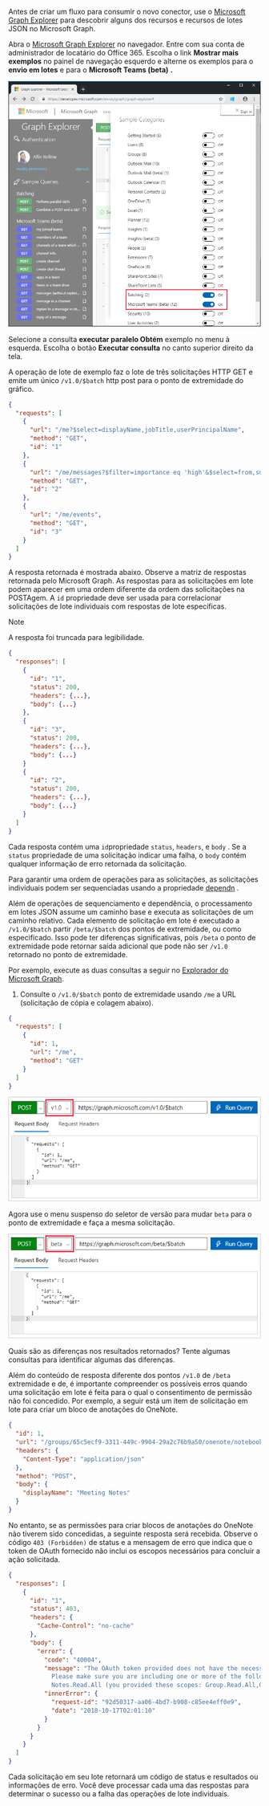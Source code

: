 <!-- markdownlint-disable MD002 MD041 -->

Antes de criar um fluxo para consumir o novo conector, use o [Microsoft Graph Explorer](https://developer.microsoft.com/graph/graph-explorer) para descobrir alguns dos recursos e recursos de lotes JSON no Microsoft Graph.

Abra o [Microsoft Graph Explorer](https://developer.microsoft.com/graph/graph-explorer) no navegador. Entre com sua conta de administrador de locatário do Office 365. Escolha o link **Mostrar mais exemplos** no painel de navegação esquerdo e alterne os exemplos para o **envio em lotes** e para o **Microsoft Teams (beta)** **.**

![Uma captura de tela da caixa de diálogo Mostrar mais exemplos no explorador do Graph](./images/graph-explore1.png)

Selecione a consulta **executar paralelo Obtém** exemplo no menu à esquerda. Escolha o botão **Executar consulta** no canto superior direito da tela.

A operação de lote de exemplo faz o lote de três solicitações HTTP GET e emite um único `/v1.0/$batch` http post para o ponto de extremidade do gráfico.

```json
{
  "requests": [
    {
      "url": "/me?$select=displayName,jobTitle,userPrincipalName",
      "method": "GET",
      "id": "1"
    },
    {
      "url": "/me/messages?$filter=importance eq 'high'&$select=from,subject,receivedDateTime,bodyPreview",
      "method": "GET",
      "id": "2"
    },
    {
      "url": "/me/events",
      "method": "GET",
      "id": "3"
    }
  ]
}
```

A resposta retornada é mostrada abaixo. Observe a matriz de respostas retornada pelo Microsoft Graph. As respostas para as solicitações em lote podem aparecer em uma ordem diferente da ordem das solicitações na POSTAgem. A `id` propriedade deve ser usada para correlacionar solicitações de lote individuais com respostas de lote específicas.

> [!NOTE]
> A resposta foi truncada para legibilidade.

```json
{
  "responses": [
    {
      "id": "1",
      "status": 200,
      "headers": {...},
      "body": {...}
    },
    {
      "id": "3",
      "status": 200,
      "headers": {...},
      "body": {...}
    }
    {
      "id": "2",
      "status": 200,
      "headers": {...},
      "body": {...}
    }
  ]
}
```

Cada resposta contém uma `id`propriedade `status`, `headers`, e `body` . Se a `status` propriedade de uma solicitação indicar uma falha, o `body` contém qualquer informação de erro retornada da solicitação.

Para garantir uma ordem de operações para as solicitações, as solicitações individuais podem ser sequenciadas usando a propriedade [dependn](https://docs.microsoft.com/graph/json-batching#sequencing-requests-with-the-dependson-property) .

Além de operações de sequenciamento e dependência, o processamento em lotes JSON assume um caminho base e executa as solicitações de um caminho relativo. Cada elemento de solicitação em lote é executado a `/v1.0/$batch` partir `/beta/$batch` dos pontos de extremidade, ou como especificado. Isso pode ter diferenças significativas, pois `/beta` o ponto de extremidade pode retornar saída adicional que pode não ser `/v1.0` retornado no ponto de extremidade.

Por exemplo, execute as duas consultas a seguir no [Explorador do Microsoft Graph](https://developer.microsoft.com/graph/graph-explorer).

1. Consulte o `/v1.0/$batch` ponto de extremidade usando `/me` a URL (solicitação de cópia e colagem abaixo).

```json
{
  "requests": [
    {
      "id": 1,
      "url": "/me",
      "method": "GET"
    }
  ]
}
```

![Uma captura de tela da consulta em lote no explorador do Graph com v 1.0 selecionado](./images/graph-explore3.png)

Agora use o menu suspenso do seletor de versão para mudar `beta` para o ponto de extremidade e faça a mesma solicitação.

![gráfico-Explore-4](./images/graph-explore4.png)

Quais são as diferenças nos resultados retornados? Tente algumas consultas para identificar algumas das diferenças.

Além do conteúdo de resposta diferente dos pontos `/v1.0` de `/beta` extremidade e de, é importante compreender os possíveis erros quando uma solicitação em lote é feita para o qual o consentimento de permissão não foi concedido. Por exemplo, a seguir está um item de solicitação em lote para criar um bloco de anotações do OneNote.

```json
{
  "id": 1,
  "url": "/groups/65c5ecf9-3311-449c-9904-29a2c76b9a50/onenote/notebooks",
  "headers": {
    "Content-Type": "application/json"
  },
  "method": "POST",
  "body": {
    "displayName": "Meeting Notes"
  }
}
```

No entanto, se as permissões para criar blocos de anotações do OneNote não tiverem sido concedidas, a seguinte resposta será recebida. Observe o código `403 (Forbidden)` de status e a mensagem de erro que indica que o token de OAuth fornecido não inclui os escopos necessários para concluir a ação solicitada.

```json
{
  "responses": [
    {
      "id": "1",
      "status": 403,
      "headers": {
        "Cache-Control": "no-cache"
      },
      "body": {
        "error": {
          "code": "40004",
          "message": "The OAuth token provided does not have the necessary scopes to complete the request.
            Please make sure you are including one or more of the following scopes: Notes.ReadWrite.All,
            Notes.Read.All (you provided these scopes: Group.Read.All,Group.ReadWrite.All,User.Read,User.Read.All)",
          "innerError": {
            "request-id": "92d50317-aa06-4bd7-b908-c85ee4eff0e9",
            "date": "2018-10-17T02:01:10"
          }
        }
      }
    }
  ]
}
```

Cada solicitação em seu lote retornará um código de status e resultados ou informações de erro. Você deve processar cada uma das respostas para determinar o sucesso ou a falha das operações de lote individuais.
